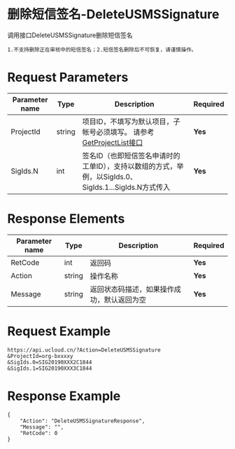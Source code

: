 # 删除短信签名-DeleteUSMSSignature

调用接口DeleteUSMSSignature删除短信签名

```
1.不支持删除正在审核中的短信签名；2.短信签名删除后不可恢复，请谨慎操作。
```

# Request Parameters
|Parameter name|Type|Description|Required|
|---|---|---|---|
|ProjectId|string|项目ID，不填写为默认项目，子帐号必须填写。 请参考[GetProjectList接口](../summary/get_project_list.html)|**Yes**|
|SigIds.N|int|签名ID（也即短信签名申请时的工单ID），支持以数组的方式，举例，以SigIds.0、SigIds.1...SigIds.N方式传入   |**Yes**|

# Response Elements
|Parameter name|Type|Description|Required|
|---|---|---|---|
|RetCode|int|返回码|**Yes**|
|Action|string|操作名称|**Yes**|
|Message|string|返回状态码描述，如果操作成功，默认返回为空|**Yes**|

# Request Example
```
https://api.ucloud.cn/?Action=DeleteUSMSSignature
&ProjectId=org-bxxxxy
&SigIds.0=SIG20190XXX2C1844
&SigIds.1=SIG20190XXX3C1844
```

# Response Example
```
{
    "Action": "DeleteUSMSSignatureResponse", 
    "Message": "", 
    "RetCode": 0
}
```

